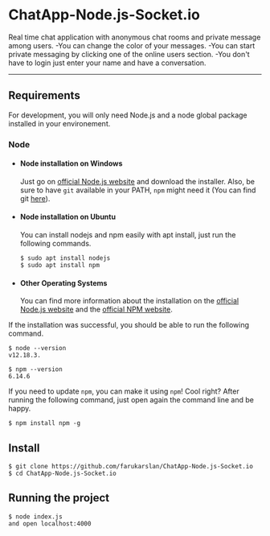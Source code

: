 # ChatApp-Node.js-Socket.io
Real time chat application with anonymous chat rooms and private message among users. 
  -You can change the color of your messages.
  -You can start private messaging by clicking one of the online users section.
  -You don't have to login just enter your name and have a conversation.

---
## Requirements

For development, you will only need Node.js and a node global package installed in your environement.

### Node
- #### Node installation on Windows

  Just go on [official Node.js website](https://nodejs.org/) and download the installer.
Also, be sure to have `git` available in your PATH, `npm` might need it (You can find git [here](https://git-scm.com/)).

- #### Node installation on Ubuntu

  You can install nodejs and npm easily with apt install, just run the following commands.

      $ sudo apt install nodejs
      $ sudo apt install npm

- #### Other Operating Systems
  You can find more information about the installation on the [official Node.js website](https://nodejs.org/) and the [official NPM website](https://npmjs.org/).

If the installation was successful, you should be able to run the following command.

    $ node --version
    v12.18.3.

    $ npm --version
    6.14.6

If you need to update `npm`, you can make it using `npm`! Cool right? After running the following command, just open again the command line and be happy.

    $ npm install npm -g
    
## Install

    $ git clone https://github.com/farukarslan/ChatApp-Node.js-Socket.io
    $ cd ChatApp-Node.js-Socket.io

## Running the project

    $ node index.js
    and open localhost:4000
